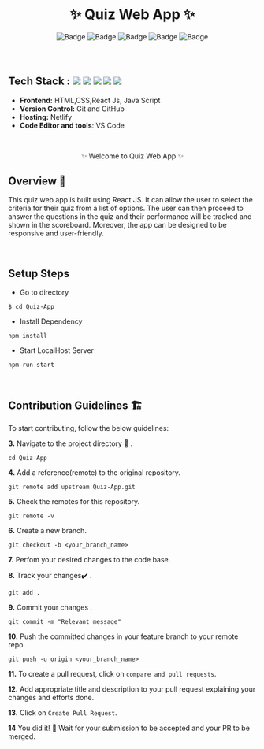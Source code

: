<h1 align="center">
       ✨  Quiz Web App  ✨
</h1>

<div align="center">

![Badge](https://img.shields.io/badge/Tech_Stack-HTML-orange) ![Badge](https://img.shields.io/badge/CSS-blue) ![Badge](https://img.shields.io/badge/React_Js-cyan)
 ![Badge](https://img.shields.io/badge/-Java_Script-yellow) ![Badge](https://img.shields.io/badge/Version-1.0-green) 

</div>

<h3 align="center">
          
</h3>
<br />

## Tech Stack : <img src="https://img.shields.io/badge/html5%20-%23E34F26.svg?&style=for-the-badge&logo=html5&logoColor=white"/> <img src="https://img.shields.io/badge/css3%20-%231572B6.svg?&style=for-the-badge&logo=css3&logoColor=white"/> <img src="https://img.shields.io/badge/react%20-%2314354C.svg?&style=for-the-badge&logo=react&logoColor=white"/> <img src="https://img.shields.io/badge/Bootstrap-563D7C?style=for-the-badge&logo=bootstrap&logoColor=white"/> <img src="https://img.shields.io/badge/Chakra_UI-6066C7?style=for-the-badge&logo=chakraui&logoColor=white"/> 


- **Frontend:** HTML,CSS,React Js, Java Script
- **Version Control:** Git and GitHub
- **Hosting:** Netlify
- **Code Editor and tools**: VS Code

 <br />

   <p align="center">✨ Welcome to Quiz Web App ✨ <br /></p>


## Overview 🔨

This quiz web app is built using React JS. It can allow the user to select the criteria for their quiz from a list of options. The user can then proceed to answer the questions in the quiz and their performance will be tracked and shown in the scoreboard. Moreover, the app can be designed to be responsive and user-friendly.

  <br />

## Setup Steps

- Go to directory
```
$ cd Quiz-App
```
- Install Dependency 
```
npm install
```
- Start LocalHost Server
```
npm run start
```
  <br />

## Contribution Guidelines 🏗

 To start contributing, follow the below guidelines:

**3.** Navigate to the project directory :file_folder: .

```
cd Quiz-App
```

**4.** Add a reference(remote) to the original repository.

```
git remote add upstream Quiz-App.git
```

**5.** Check the remotes for this repository.

```
git remote -v
```

**6.** Create a new branch.

```
git checkout -b <your_branch_name>
```

**7.** Perfom your desired changes to the code base.

**8.** Track your changes:heavy_check_mark: .

```
git add .
```

**9.** Commit your changes .

```
git commit -m "Relevant message"
```

**10.** Push the committed changes in your feature branch to your remote repo.

```
git push -u origin <your_branch_name>
```

**11.** To create a pull request, click on `compare and pull requests`.

**12.** Add appropriate title and description to your pull request explaining your changes and efforts done.

**13.** Click on `Create Pull Request`.

**14** You did it! 🥳 Wait for your submission to be accepted and your PR to be merged.

<br />
